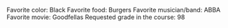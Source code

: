Favorite color: Black
Favorite food: Burgers
Favorite musician/band: ABBA
Favorite movie: Goodfellas
Requested grade in the course: 98
